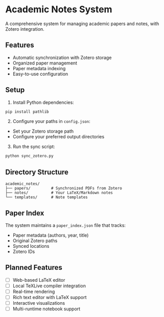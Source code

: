 # Academic Notes System

A comprehensive system for managing academic papers and notes, with Zotero integration.

## Features

- Automatic synchronization with Zotero storage
- Organized paper management
- Paper metadata indexing
- Easy-to-use configuration

## Setup

1. Install Python dependencies:
```bash
pip install pathlib
```

2. Configure your paths in `config.json`:
- Set your Zotero storage path
- Configure your preferred output directories

3. Run the sync script:
```bash
python sync_zotero.py
```

## Directory Structure

```
academic_notes/
├── papers/         # Synchronized PDFs from Zotero
├── notes/          # Your LaTeX/Markdown notes
└── templates/      # Note templates
```

## Paper Index

The system maintains a `paper_index.json` file that tracks:
- Paper metadata (authors, year, title)
- Original Zotero paths
- Synced locations
- Zotero IDs

## Planned Features

- [ ] Web-based LaTeX editor
- [ ] Local TeXLive compiler integration
- [ ] Real-time rendering
- [ ] Rich text editor with LaTeX support
- [ ] Interactive visualizations
- [ ] Multi-runtime notebook support
